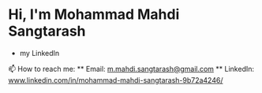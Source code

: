 # Hi, I'm Mohammad Mahdi Sangtarash
* my LinkedIn

📫 How to reach me:
** Email: m.mahdi.sangtarash@gmail.com
** LinkedIn: www.linkedin.com/in/mohammad-mahdi-sangtarash-9b72a4246/
